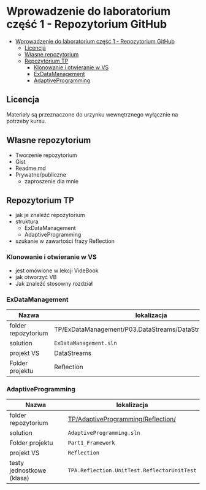 # Wprowadzenie do laboratorium część 1 - Repozytorium GitHub

- [Wprowadzenie do laboratorium część 1 - Repozytorium GitHub](#wprowadzenie-do-laboratorium-cz%c4%99%c5%9b%c4%87-1---repozytorium-github)
  - [Licencja](#licencja)
  - [Własne repozytorium](#w%c5%82asne-repozytorium)
  - [Repozytorium TP](#repozytorium-tp)
    - [Klonowanie i otwieranie w VS](#klonowanie-i-otwieranie-w-vs)
    - [ExDataManagement](#exdatamanagement)
    - [AdaptiveProgramming](#adaptiveprogramming)

## Licencja

Materiały są przeznaczone do urzynku wewnętrznego wyłącznie na potrzeby kursu.

## Własne repozytorium

- Tworzenie repozytorium
- Gist
- Readme.md
- Prywatne/publiczne
  - zaproszenie dla mnie

## Repozytorium TP

- jak je znaleźć repozytorium
- struktura
  - ExDataManagement
  - AdaptiveProgramming
- szukanie w zawartości frazy Reflection

### Klonowanie i otwieranie w VS

- jest omówione w lekcji VideBook
- jak otworzyć VB
- Jak znaleźć stosowny rozdział

### ExDataManagement

| Nazwa               | lokalizacja                                                 |
| ------------------- | ----------------------------------------------------------- |
| folder repozytorium | TP/ExDataManagement/P03.DataStreams/DataStreams/Reflection/ |
| solution            | `ExDataManagement.sln`                                      |
| projekt VS          | DataStreams                                                 |
| Folder projektu     | Reflection                                                  |

### AdaptiveProgramming  

| Nazwa                     | lokalizacja                                                                                                                                      |
| ------------------------- | ------------------------------------------------------------------------------------------------------------------------------------------------ |
| folder repozytorium       | [TP/AdaptiveProgramming/Reflection/](https://github.com/mpostol/TP/tree/e3fdf463946b0de92ac97a75c0a57e4940d566be/AdaptiveProgramming/Reflection) |
| solution                  | `AdaptiveProgramming.sln`                                                                                                                        |
| Folder projektu           | `Part1_Framework`                                                                                                                                |
| projekt VS                | `Reflection`                                                                                                                                     |
| testy jednostkowe (klasa) | `TPA.Reflection.UnitTest.ReflectorUnitTest`                                                                                                      |
